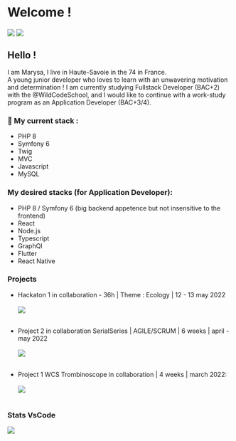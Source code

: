 # Welcome !
<img align="center" src="https://github-readme-stats.vercel.app/api?username=MarysaR&show_icons=true&theme=synthwave" />
<img align="center" src="https://github-readme-stats.vercel.app/api/top-langs/?username=MarysaR&theme=synthwave&layout=compac" /> <br>

## Hello ! <br>
I am Marysa, I live in Haute-Savoie in the 74 in France. <br>
A young junior developer who loves to learn with an unwavering motivation and determination ! 
I am currently studying Fullstack Developer (BAC+2) with the @WildCodeSchool, and I would like to continue with a work-study program as an Application Developer (BAC+3/4). 

### 🌱 My current stack :  
- PHP 8
- Symfony 6
- Twig
- MVC 
- Javascript 
- MySQL 

### My desired stacks (for Application Developer): 
- PHP 8 / Symfony 6 (big backend appetence but not insensitive to the frontend)
- React
- Node.js
- Typescript 
- GraphQl
- Flutter 
- React Native

### Projects
- Hackaton 1 in collaboration - 36h | Theme : Ecology  | 12 - 13 may 2022 <br><br>
 <a href='https://github.com/trueChoan/Hackaton'> <img align="center" src="https://github-readme-stats.vercel.app/api/pin/?username=trueChoan&repo=Hackaton&show_owner=true&theme=synthwave" /></a> <br><br>

- Project 2 in collaboration SerialSeries | AGILE/SCRUM | 6 weeks | april - may 2022 <br><br>
<a href='https://github.com/WildCodeSchool/2022-03-php-remotefr-p2-serial-series'> <img align="center" src="https://github-readme-stats.vercel.app/api/pin/?username=WildCodeSchool&repo=2022-03-php-remotefr-p2-serial-series&show_owner=true&theme=synthwave"/> <br><br> </a>

- Project 1 WCS Trombinoscope in collaboration | 4 weeks | march 2022: <br><br>
 <a href='https://github.com/MarysaR/Trombinoscope'> <img align="center" src="https://github-readme-stats.vercel.app/api/pin/?username=marysar&repo=Trombinoscope&show_owner=true&theme=synthwave" /></a> <br><br>


### Stats VsCode
<a href='[https://github.com/MarysaR/Trombinoscope](https://wakatime.com/@MarysaR)'><img align="center" src="https://github-readme-stats.vercel.app/api/wakatime?username=MarysaR&theme=synthwave" />



<!--
**MarysaR/MarysaR** is a ✨ _special_ ✨ repository because its `README.md` (this file) appears on your GitHub profile.

Here are some ideas to get you started:

- 🔭 I’m currently working on ...
- 🤔 I’m looking for help with ...
- 💬 Ask me about ...
- 📫 How to reach me: ...
- 😄 Pronouns: ...
- ⚡ Fun fact: ...
-->
